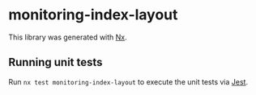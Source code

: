 # monitoring-index-layout

This library was generated with [Nx](https://nx.dev).

## Running unit tests

Run `nx test monitoring-index-layout` to execute the unit tests via [Jest](https://jestjs.io).
